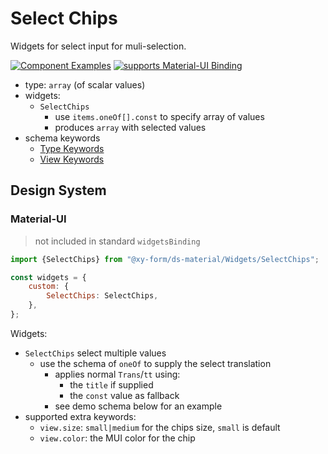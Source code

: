 # Select Chips

Widgets for select input for muli-selection.

[![Component Examples](https://img.shields.io/badge/Examples-green?labelColor=1d3d39&color=1a6754&logoColor=ffffff&style=flat-square)](#demo-ui-generator) [![supports Material-UI Binding](https://img.shields.io/badge/Material-green?labelColor=1a237e&color=0d47a1&logoColor=ffffff&style=flat-square&logo=mui)](#material-ui)

- type: `array` (of scalar values)
- widgets:
    - `SelectChips`
        - use `items.oneOf[].const` to specify array of values
        - produces `array` with selected values
- schema keywords
    - [Type Keywords](/docs/schema#type-array)
    - [View Keywords](/docs/schema#view-keyword)

## Design System

### Material-UI

> not included in standard `widgetsBinding`

```js
import {SelectChips} from "@xy-form/ds-material/Widgets/SelectChips";

const widgets = {
    custom: {
        SelectChips: SelectChips,
    },
};
```

Widgets:

- `SelectChips` select multiple values
    - use the schema of `oneOf` to supply the select translation
        - applies normal `Trans`/`tt` using:
            - the `title` if supplied
            - the `const` value as fallback
        - see demo schema below for an example
- supported extra keywords:
    - `view.size`: `small|medium` for the chips size, `small` is default
    - `view.color`: the MUI color for the chip
